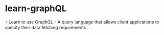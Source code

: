 # learn-graphQL
✨Learn to use GraphQL - A query language that allows client applications to specify their data fetching requirements
